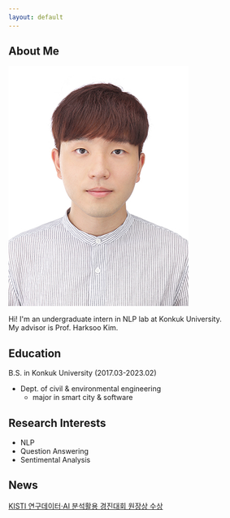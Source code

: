 ```yaml
---
layout: default
---
```


## About Me

<img class="profile-picture" src="woojin.jpeg">

Hi! I'm an undergraduate intern in NLP lab at Konkuk University.  
My advisor is Prof. Harksoo Kim.  

## Education

B.S. in Konkuk University (2017.03-2023.02)
- Dept. of civil & environmental engineering 
    - major in smart city & software

## Research Interests

- NLP
- Question Answering
- Sentimental Analysis

## News

[KISTI 연구데이터·AI 분석활용 경진대회 원장상 수상](https://www.hellodd.com/news/articleView.html?idxno=95124)

